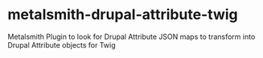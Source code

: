 # metalsmith-drupal-attribute-twig
Metalsmith Plugin to look for Drupal Attribute JSON maps to transform into Drupal Attribute objects for Twig
